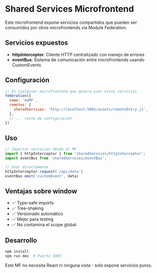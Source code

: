 # Shared Services Microfrontend

Este microfrontend expone servicios compartidos que pueden ser consumidos por otros microfrontends via Module Federation.

## Servicios expuestos

- **httpInterceptor**: Cliente HTTP centralizado con manejo de errores
- **eventBus**: Sistema de comunicación entre microfrontends usando CustomEvents

## Configuración

```javascript
// En cualquier microfrontend que quiera usar estos servicios
federation({
  name: 'myMF',
  remotes: {
    sharedServices: 'http://localhost:5003/assets/remoteEntry.js',
  },
  // ... resto de configuración
})
```

## Uso

```javascript
// Importar servicios desde el MF
import { httpInterceptor } from 'sharedServices/httpInterceptor';
import eventBus from 'sharedServices/eventBus';

// Usar directamente
httpInterceptor.request('/api/data')
eventBus.emit('customEvent', data)
```

## Ventajas sobre window

- ✅ Type-safe imports
- ✅ Tree-shaking
- ✅ Versionado automático
- ✅ Mejor para testing
- ✅ No contamina el scope global

## Desarrollo

```bash
npm install
npm run dev  # Puerto 5003
```

Este MF no necesita React ni ninguna vista - solo expone servicios puros.
